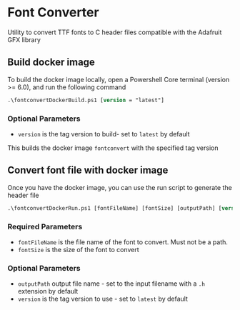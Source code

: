 # Font Converter

Utility to convert TTF fonts to C header files compatible with the Adafruit GFX library

## Build docker image
To build the docker image locally, open a Powershell Core terminal (version >= 6.0), and run the following command

```ps
.\fontconvertDockerBuild.ps1 [version = "latest"]
```

### Optional Parameters
-  `version` is the tag version to build-  set to `latest` by default 

This builds the docker image `fontconvert` with the specified tag version


## Convert font file with docker image 

Once you have the docker image, you can use the run script to generate the header file

```ps
.\fontconvertDockerRun.ps1 [fontFileName] [fontSize] [outputPath] [version = "latest"]
```

### Required Parameters
-  `fontFileName` is the file name of the font to convert. Must not be a path.
-  `fontSize` is the size of the font to convert

### Optional Parameters
-  `outputPath` output file name - set to the input filename with a `.h` extension by default
-  `version` is the tag version to use - set to `latest` by default 